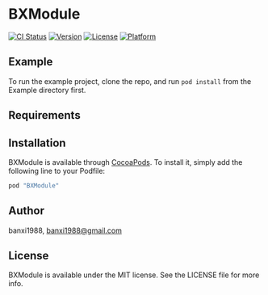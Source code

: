 # BXModule

[![CI Status](http://img.shields.io/travis/banxi1988/BXModule.svg?style=flat)](https://travis-ci.org/banxi1988/BXModule)
[![Version](https://img.shields.io/cocoapods/v/BXModule.svg?style=flat)](http://cocoapods.org/pods/BXModule)
[![License](https://img.shields.io/cocoapods/l/BXModule.svg?style=flat)](http://cocoapods.org/pods/BXModule)
[![Platform](https://img.shields.io/cocoapods/p/BXModule.svg?style=flat)](http://cocoapods.org/pods/BXModule)

## Example

To run the example project, clone the repo, and run `pod install` from the Example directory first.

## Requirements

## Installation

BXModule is available through [CocoaPods](http://cocoapods.org). To install
it, simply add the following line to your Podfile:

```ruby
pod "BXModule"
```

## Author

banxi1988, banxi1988@gmail.com

## License

BXModule is available under the MIT license. See the LICENSE file for more info.
